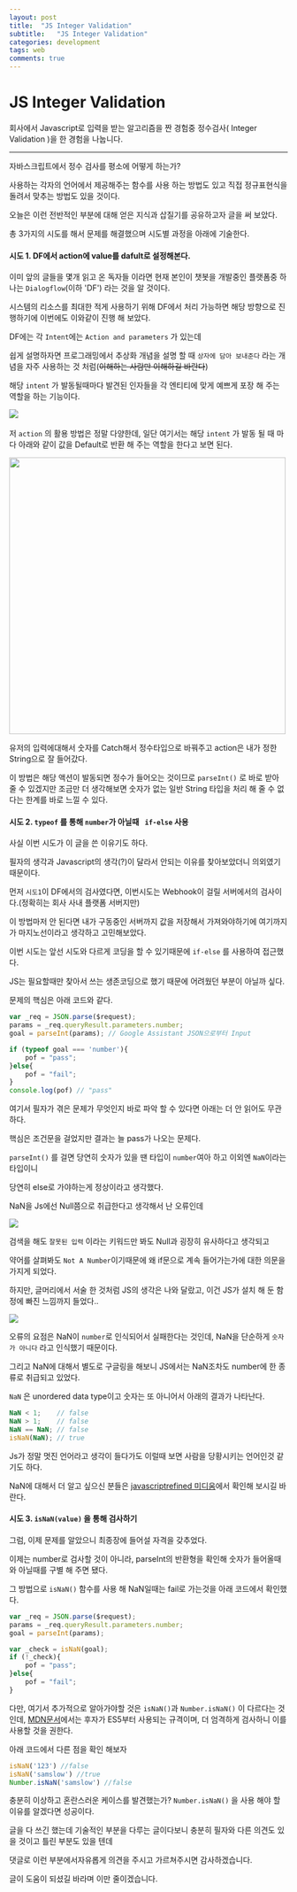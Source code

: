```yaml
---
layout: post
title:  "JS Integer Validation"
subtitle:   "JS Integer Validation"
categories: development
tags: web
comments: true
---
```

# JS Integer Validation

회사에서 Javascript로 입력을 받는 알고리즘을 짠 경험중 정수검사( Integer Validation )을 한 경험을 나눕니다.

------

자바스크립트에서 정수 검사를 평소에 어떻게 하는가?

사용하는 각자의 언어에서 제공해주는 함수를 사용 하는 방법도 있고 직접 정규표현식을 돌려서 맞추는 방법도 있을 것이다.

오늘은 이런 전반적인 부분에 대해 얻은 지식과 삽질기를 공유하고자 글을 써 보았다.



총 3가지의 시도를 해서 문제를 해결했으며 시도별 과정을 아래에 기술한다.

#### 시도 1. DF에서 action에 value를 dafult로 설정해본다.

이미 앞의 글들을 몇개 읽고 온 독자들 이라면 현재 본인이 챗봇을 개발중인 플랫폼중 하나는 `Dialogflow`(이하 'DF') 라는 것을 알 것이다.

시스템의 리소스를 최대한 적게 사용하기 위해 DF에서 처리 가능하면 해당 방향으로 진행하기에 이번에도 이와같이 진행 해 보았다.

DF에는 각 `Intent`에는 `Action and parameters` 가 있는데

쉽게 설명하자면 프로그래밍에서 추상화 개념을 설명 할 때 `상자에 담아 보내준다` 라는 개념을 자주 사용하는 것 처럼(~~이해하는 사람만 이해하길 바란다~~)

해당 `intent` 가 발동될때마다 발견된 인자들을 각 엔티티에 맞게 예쁘게 포장 해 주는 역할을 하는 기능이다.

​<img src="https://www.dropbox.com/s/teennv2ybyaee4r/%EC%8A%A4%ED%81%AC%EB%A6%B0%EC%83%B7%202019-02-04%2002.05.36.png?raw=1" />

저 `action` 의 활용 방법은 정말 다양한데, 일단 여기서는 해당 `intent` 가 발동 될 때 마다 아래와 같이 값을 Default로 반환 해 주는 역할을 한다고 보면 된다.

<img src="https://www.dropbox.com/s/z50ag196321k7v3/%EC%8A%A4%ED%81%AC%EB%A6%B0%EC%83%B7%202019-02-04%2002.08.18.png?raw=1" style="height:500px"/>

유저의 입력에대해서 숫자를 Catch해서 정수타입으로 바꿔주고 action은 내가 정한 String으로 잘 들어갔다.



이 방법은 해당 액션이 발동되면 정수가 들어오는 것이므로  `parseInt()` 로 바로 받아 줄 수 있겠지만 조금만 더 생각해보면 숫자가 없는 일반 String 타입을 처리 해 줄 수 없다는 한계를 바로 느낄 수 있다.



#### 시도 2. `typeof` 를 통해 `number`가 아닐때 ` if-else` 사용

사실 이번 시도가 이 글을 쓴 이유기도 하다.

필자의 생각과 Javascript의 생각(?)이 달라서 안되는 이유를 찾아보았더니 의외였기 때문이다.

먼저 `시도1`이 DF에서의 검사였다면, 이번시도는 Webhook이 걸릴 서버에서의 검사이다.(정확히는 회사 사내 플랫폼 서버지만)

이 방법마저 안 된다면 내가 구동중인 서버까지 값을 저장해서 가져와야하기에 여기까지가 마지노선이라고 생각하고 고민해보았다.

이번 시도는 앞선 시도와 다르게 코딩을 할 수 있기때문에 `if-else` 를 사용하여 접근했다.

JS는 필요할때만 찾아서 쓰는 생존코딩으로 했기 때문에 어려웠던 부분이 아닐까 싶다.

문제의 핵심은 아래 코드와 같다.

```js
var _req = JSON.parse($request);
params = _req.queryResult.parameters.number;
goal = parseInt(params); // Google Assistant JSON으로부터 Input

if (typeof goal === 'number'){
    pof = "pass";
}else{
    pof = "fail";
}
console.log(pof) // "pass"
```

여기서 필자가 겪은 문제가 무엇인지 바로 파악 할 수 있다면 아래는 더 안 읽어도 무관하다.

핵심은 조건문을 걸었지만 결과는 늘 pass가 나오는 문제다.

`parseInt()` 를 걸면 당연히 숫자가 있을 땐 타입이 `number`여아 하고 이외엔 `NaN`이라는 타입이니 

당연히 else로 가야하는게 정상이라고 생각했다.

NaN을 Js에선 Null쯤으로 취급한다고 생각해서 난 오류인데 

<img src="https://www.dropbox.com/s/zl279q9ry4lkzqc/%EC%8A%A4%ED%81%AC%EB%A6%B0%EC%83%B7%202019-02-04%2002.39.29.png?raw=1" />

검색을 해도 `잘못된 입력` 이라는 키워드만 봐도 Null과 굉장히 유사하다고 생각되고

약어를 살펴봐도 `Not A Number`이기때문에 왜 if문으로 계속 들어가는가에 대한 의문을 가지게 되었다.

하지만, 글머리에서 서술 한 것처럼 JS의 생각은 나와 달랐고, 이건 JS가 설치 해 둔 함정에 빠진 느낌까지 들었다..

<img src="https://i.ytimg.com/vi/lTlObkX0paI/hqdefault.jpg" />

오류의 요점은 NaN이 `number`로 인식되어서 실패한다는 것인데, NaN을 단순하게 `숫자가 아니다` 라고 인식했기 때문이다.

그리고 NaN에 대해서 별도로 구글링을 해보니 JS에서는 NaN조차도 number에 한 종류로 취급되고 있었다.

`NaN` 은 unordered data type이고 숫자는 또 아니어서 아래의 결과가 나타난다.

```js
NaN < 1;    // false
NaN > 1;    // false
NaN == NaN; // false
isNaN(NaN); // true
```

Js가 정말 멋진 언어라고 생각이 들다가도 이럴때 보면 사람을 당황시키는 언어인것 같기도 하다.

NaN에 대해서 더 알고 싶으신 분들은 [javascriptrefined 미디움](https://javascriptrefined.io/nan-and-typeof-36cd6e2a4e43)에서 확인해 보시길 바란다. 



#### 시도 3.  `isNaN(value)` 을 통해 검사하기

그럼, 이제 문제를 알았으니 최종장에 들어설 자격을 갖추었다.

이제는 number로 검사할 것이 아니라, parseInt의 반환형을 확인해 숫자가 들어올때와 아닐때를 구별 해 주면 됐다.

그 방법으로 `isNaN()` 함수를 사용 해 NaN일때는 fail로 가는것을 아래 코드에서 확인했다.

```javascript
var _req = JSON.parse($request);
params = _req.queryResult.parameters.number;
goal = parseInt(params);

var _check = isNaN(goal);
if (!_check){
    pof = "pass";
}else{
    pof = "fail";
}
```

다만, 여기서 추가적으로 알아가야할 것은 `isNaN()`과 `Number.isNaN()` 이 다르다는 것인데, [MDN문서](https://developer.mozilla.org/ko/docs/Web/JavaScript/Reference/Global_Objects/isNaN)에서는 후자가 ES5부터 사용되는 규격이며, 더 엄격하게 검사하니 이를 사용할 것을 권한다.

아래 코드에서 다른 점을 확인 해보자 

```js
isNaN('123') //false
isNaN('samslow') //true
Number.isNaN('samslow') //false
```

충분히 이상하고 혼란스러운 케이스를 발견했는가? `Number.isNaN()` 을 사용 해야 할 이유를 알겠다면 성공이다.



글을 다 쓰긴 했는데 기술적인 부분을 다루는 글이다보니 충분히 필자와 다른 의견도 있을 것이고 틀린 부분도 있을 텐데

댓글로 이런 부분에서자유롭게 의견을 주시고 가르쳐주시면 감사하겠습니다.

글이 도움이 되셨길 바라며 이만 줄이겠습니다.

